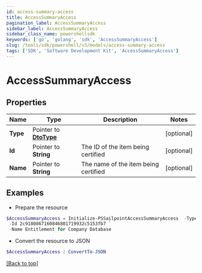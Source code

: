 ```yaml
---
id: access-summary-access
title: AccessSummaryAccess
pagination_label: AccessSummaryAccess
sidebar_label: AccessSummaryAccess
sidebar_class_name: powershellsdk
keywords: ['go', 'golang', 'sdk', 'AccessSummaryAccess'] 
slug: /tools/sdk/powershell/v3/models/access-summary-access
tags: ['SDK', 'Software Development Kit', 'AccessSummaryAccess']
---
```



# AccessSummaryAccess

## Properties

Name | Type | Description | Notes
------------ | ------------- | ------------- | -------------
**Type** |  Pointer to [**DtoType**](dto-type) |  | [optional] 
**Id** |  Pointer to **String** | The ID of the item being certified | [optional] 
**Name** |  Pointer to **String** | The name of the item being certified | [optional] 

## Examples

- Prepare the resource
```powershell
$AccessSummaryAccess = Initialize-PSSailpointAccessSummaryAccess  -Type null `
 -Id 2c9180867160846801719932c5153fb7 `
 -Name Entitlement for Company Database
```

- Convert the resource to JSON
```powershell
$AccessSummaryAccess | ConvertTo-JSON
```


[[Back to top]](#) 

